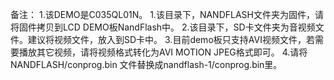 备注：
1.该DEMO是C035QL01N。
1.该目录下，NANDFLASH文件夹为固件，请将固件拷贝到LCD DEMO板NandFlash中。
2.该目录下，SD卡文件夹为音视频文件。建议将视频文件，放入到SD卡中。
3.目前demo板只支持AVI视频文件，若需要播放其它视频，请将视频格式转化为AVI MOTION JPEG格式即可。
4.请将NANDFLASH/conprog.bin 文件替换成nandflash-1/conprog.bin里。 

